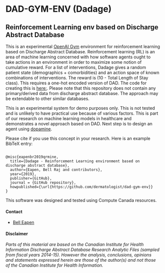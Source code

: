 # DAD-GYM-ENV (Dadage)
## Reinforcement Learning env based on Discharge Abstract Database

This is an experimental [OpenAI Gym](http://gym.openai.com/) environment for reinforcement learning based on Discharge Abstract Database. Reinforcement learning (RL) is an area of machine learning concerned with how software agents ought to take actions in an environment in order to maximize some notion of cumulative reward. For a list of interventions, Dadage gives a random patient state (demographics + comorbidities) and an action space of known combinations of interventions. The reward is (10 - Total Length of Stay class). This requires a one-hot encoded version of DAD. The code for creating this is [here:](https://github.com/dermatologist/hephaestus/blob/develop/src/hephaestus/utils/dad-vector.py). Please note that this repository does not contain any primary/derived data from discharge abstract database. The approach may be extendable to other similar databases.

This is an experimental system for demo purposes only. This is not tested and is unlikely to have practical use because of various factors. This is part of our research on machine learning models in healthcare and demonstrates a novel approach based on DAD. Next step is to design an agent using [dopamine](https://github.com/google/dopamine).

Please cite if you use this concept in your research.  Here
is an example BibTeX entry:

```

@misc{eapenbr2019qrmine,
  title={Dadage - Reinforcement Learning environment based on discharge abstract database},
  author={Eapen, Bell Raj and contributors},
  year={2019},
  publisher={GitHub},
  journal = {GitHub repository},
  howpublished={\url{https://github.com/dermatologist/dad-gym-env}}
}

```


This software was designed and tested using Compute Canada resources.

#### Contact
* [Bell Eapen](https://nuchange.ca)

#### Disclaimer
*Parts of this material are based on the Canadian Institute for Health Information Discharge Abstract Database Research Analytic Files (sampled from fiscal years 2014-15). However the analysis, conclusions, opinions and statements expressed herein are those of the author(s) and not those of the Canadian Institute for Health Information.*
